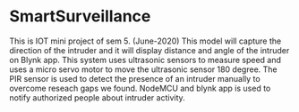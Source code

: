 # SmartSurveillance
This is IOT mini project of sem 5. (June-2020)
This model will capture the direction of the intruder and it will display distance and angle of the intruder on Blynk app. 
This system uses ultrasonic sensors to measure speed and uses a micro servo motor to move the ultrasonic sensor 180 degree.
The PIR sensor is used to detect the presence of an intruder manually to overcome reseach gaps we found. 
NodeMCU and blynk app is used to notify authorized people about intruder activity.
